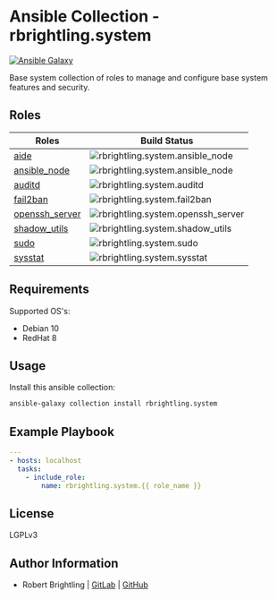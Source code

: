 Ansible Collection - rbrightling.system
=======================================

[![Ansible Galaxy](http://img.shields.io/badge/galaxy-rbrightling.system-660198.svg?style=flat)](https://galaxy.ansible.com/rbrightling/system)

Base system collection of roles to manage and configure base system features and security.

Roles
-----

| Roles                                                                                                     | Build Status                                                                                                                                                     |
| --------------------------------------------------------------------------------------------------------- | ---------------------------------------------------------------------------------------------------------------------------------------------------------------- |
| [aide](https://github.com/rbrightling/ansible-collection-system/tree/main/roles/aide)                     | ![rbrightling.system.ansible_node](https://github.com/rbrightling/ansible-collection-system/workflows/rbrightling.system.aide/badge.svg?branch=main)             |
| [ansible_node](https://github.com/rbrightling/ansible-collection-system/tree/main/roles/ansible_node)     | ![rbrightling.system.ansible_node](https://github.com/rbrightling/ansible-collection-system/workflows/rbrightling.system.ansible_node/badge.svg?branch=main)     |
| [auditd](https://github.com/rbrightling/ansible-collection-system/tree/main/roles/auditd)                 | ![rbrightling.system.auditd](https://github.com/rbrightling/ansible-collection-system/workflows/rbrightling.system.auditd/badge.svg?branch=main)                 |
| [fail2ban](https://github.com/rbrightling/ansible-collection-system/tree/main/roles/fail2ban)             | ![rbrightling.system.fail2ban](https://github.com/rbrightling/ansible-collection-system/workflows/rbrightling.system.fail2ban/badge.svg?branch=main)             |
| [openssh_server](https://github.com/rbrightling/ansible-collection-system/tree/main/roles/openssh_server) | ![rbrightling.system.openssh_server](https://github.com/rbrightling/ansible-collection-system/workflows/rbrightling.system.openssh_server/badge.svg?branch=main) |
| [shadow_utils](https://github.com/rbrightling/ansible-collection-system/tree/main/roles/shadow_utils)     | ![rbrightling.system.shadow_utils](https://github.com/rbrightling/ansible-collection-system/workflows/rbrightling.system.shadow_utils/badge.svg?branch=main)     |
| [sudo](https://github.com/rbrightling/ansible-collection-system/tree/main/roles/sudo)                     | ![rbrightling.system.sudo](https://github.com/rbrightling/ansible-collection-system/workflows/rbrightling.system.sudo/badge.svg?branch=main)                     |
| [sysstat](https://github.com/rbrightling/ansible-collection-system/tree/main/roles/sysstat)               | ![rbrightling.system.sysstat](https://github.com/rbrightling/ansible-collection-system/workflows/rbrightling.system.sysstat/badge.svg?branch=main)               |

Requirements
------------

Supported OS's:
  - Debian 10
  - RedHat 8

Usage
-----

Install this ansible collection:

```bash
ansible-galaxy collection install rbrightling.system
```

Example Playbook
----------------

```yaml
---
- hosts: localhost
  tasks:
    - include_role:
        name: rbrightling.system.{{ role_name }}
```

License
-------

LGPLv3

Author Information
------------------

- Robert Brightling | [GitLab](https://gitlab.com/brightling) | [GitHub](https://github.com/rbrightling)
